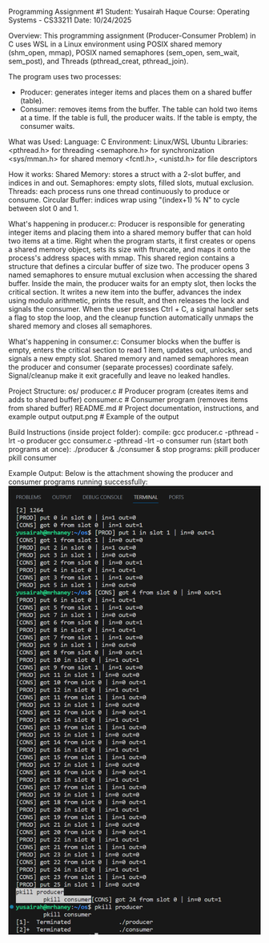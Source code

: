 Programming Assignment #1 
Student: Yusairah Haque 
Course: Operating Systems - CS33211
Date: 10/24/2025


Overview: 
    This programming assignment (Producer-Consumer Problem) in C uses WSL in a Linux environment using POSIX shared memory (shm_open, mmap), POSIX named semaphores (sem_open, sem_wait, sem_post), and Threads (pthread_creat, pthread_join). 

The program uses two processes: 
- Producer: generates integer items and places them on a shared buffer (table).
- Consumer: removes items from the buffer. 
    The table can hold two items at a time. If the table is full, the producer waits. If the table is empty, the consumer waits. 

What was Used: 
    Language: C 
    Environment: Linux/WSL Ubuntu 
    Libraries: 
        <pthread.h> for threading
        <semaphore.h> for synchronization
        <sys/mman.h> for shared memory 
        <fcntl.h>, <unistd.h> for file descriptors 

How it works: 
    Shared Memory: stores a struct with a 2-slot buffer, and indices in and out. 
    Semaphores: empty slots, filled slots, mutual exclusion. 
    Threads: each process runs one thread continuously to produce or consume.
    Circular Buffer: indices wrap using "(index+1) % N" to cycle between slot 0 and 1.

What's happening in producer.c: 
    Producer is responsible for generating integer items and placing them into a shared memory buffer that can hold two items at a time. Right when the program starts, it first creates or opens a shared memory object, sets its size with ftruncate, and maps it onto the process's address spaces with mmap. This shared region contains a structure that defines a circular buffer of size two. The producer opens 3 named semaphores to ensure mutual exclusion when accessing the shared buffer. Inside the main, the producer waits for an empty slot, then locks the critical section. It writes a new item into the buffer, advances the index using modulo arithmetic, prints the result, and then releases the lock and signals the consumer. When the user presses Ctrl + C, a signal handler sets a flag to stop the loop, and the cleanup function automatically unmaps the shared memory and closes all semaphores. 

What's happening in consumer.c: 
    Consumer blocks when the buffer is empty, enters the critical section to read 1 item, updates out, unlocks, and signals a new empty slot. Shared memory and named semaphores mean the producer and consumer (separate processes) coordinate safely. Signal/cleanup make it exit gracefully and leave no leaked handles.

Project Structure: 
os/
    producer.c       # Producer program (creates items and adds to shared buffer)
    consumer.c       # Consumer program (removes items from shared buffer)
    README.md        # Project documentation, instructions, and example output
    output.png       # Example of the output 

Build Instructions (inside project folder): 
    compile: 
        gcc producer.c -pthread -lrt -o producer 
        gcc consumer.c -pthread -lrt -o consumer
    run (start both programs at once): 
        ./producer & ./consumer &
    stop programs: 
        pkill producer
        pkill consumer

Example Output:
    Below is the attachment showing the producer and consumer programs running successfully:
    ![Program Output](output.png)
